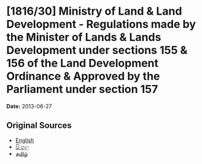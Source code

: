 # [1816/30] Ministry of Land & Land Development - Regulations made by the Minister of Lands & Lands Development under sections 155 & 156 of the Land Development Ordinance & Approved by the Parliament under section 157

**Date:** 2013-06-27

## Original Sources

- [English](https://documents.gov.lk/view/extra-gazettes/2013/6/1816-30_E.pdf)
- [සිංහල](https://documents.gov.lk/view/extra-gazettes/2013/6/1816-30_S.pdf)
- [தமிழ்](https://documents.gov.lk/view/extra-gazettes/2013/6/1816-30_T.pdf)
